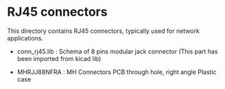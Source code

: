 RJ45 connectors
===============

  This directory contains RJ45 connectors, typically used for
network applications.

  * conn_rj45.lib : Schema of 8 pins modular jack connector
    (This part has been imported from kicad lib)

  * MHRJJ88NFRA : MH Connectors
      PCB through hole, right angle
      Plastic case
